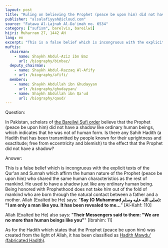 ```yaml
---
layout: post
title: "Ruling on believing the Prophet (peace be upon him) did not have a shadow like ordinary human beings"
publisher: "alsalafiyyah@icloud.com"
source: "Fatawa Al-Lajnah Al-Da'imah no. 6534"
category: ["sufism", barelvis, bareilwi]
hijri: Muharram 27, 1442 AH
lang: en
excerpt: "This is a false belief which is incongruous with the explicit texts of the Qur'an and Sunnah"
muftis:
  chairman: 
    - name: Shaykh Abdul-Aziz ibn Baz
      url: /biography/binbaz/
  deputy_chairman:
    - name: Shaykh Abdul-Razzaq Al-Afify
    - url: /biography/afifi/
  members: 
    - name: Shaykh Abdullah ibn Ghudayyan
      url: /biography/ghudayyan/
    - name: Shaykh Abdullah ibn Qa'ud
      url: /biography/qaud/
---
```


Question:

In Pakistan, scholars of [the Bareilwi Sufi order](/sufism/) believe that the Prophet (peace be upon him) did not have a shadow like ordinary human beings, which indicates that he was not of human form. Is there any Sahih Hadith (a Hadith that has been transmitted by people known for their uprightness and exactitude; free from eccentricity and blemish) to the effect that the Prophet did not have a shadow? 

Answer:

This is a false belief which is incongruous with the explicit texts of the Qur'an and Sunnah which affirm the human nature of the Prophet (peace be upon him) who shared the same human characteristics as the rest of mankind. He used to have a shadow just like any ordinary human being. Being honored with Prophethood does not take him out of the fold of mankind who are born through the natural contact between a father and a mother. Allah (Exalted be He) says: "**Say (O Muhammad صلى الله عليه وسلم): "I am only a man like you. It has been revealed to me...**" [Al-Kahf: 110] 

Allah (Exalted be He) also says: "**Their Messengers said to them: "We are no more than human beings like you"**" [Ibrahim: 11]

As for the Hadith which states that the Prophet (peace be upon him) was created from the light of Allah, it has been classified as [Hadith Mawdu' (fabricated Hadith)](/mawdu-daif/).
